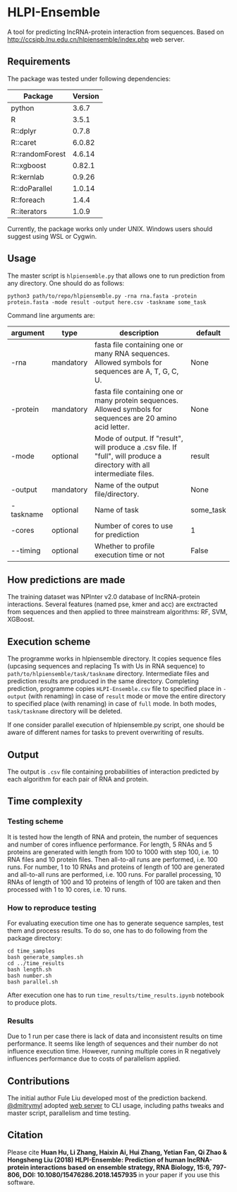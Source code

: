 # HLPI-Ensemble
A tool for predicting lncRNA-protein interaction from sequences. Based on http://ccsipb.lnu.edu.cn/hlpiensemble/index.php web server.
## Requirements
The package was tested under following dependencies:

Package | Version
--- | ---
python | 3.6.7
R | 3.5.1
R::dplyr | 0.7.8
R::caret | 6.0.82
R::randomForest | 4.6.14
R::xgboost | 0.82.1
R::kernlab | 0.9.26
R::doParallel | 1.0.14
R::foreach | 1.4.4
R::iterators | 1.0.9

Currently, the package works only under UNIX. Windows users should suggest using WSL or Cygwin.
 
## Usage
The master script is `hlpiensemble.py` that allows one to run prediction from any directory. One should do as follows:
```
python3 path/to/repo/hlpiensemble.py -rna rna.fasta -protein protein.fasta -mode result -output here.csv -taskname some_task
```
Command line arguments are:

argument|type|description|default
---|---|---|---
-rna|mandatory|fasta file containing one or many RNA sequences. Allowed symbols for sequences are A, T, G, C, U.|None
-protein|mandatory|fasta file containing one or many protein sequences. Allowed symbols for sequences are 20 amino acid letter.|None
-mode|optional|Mode of output. If "result", will produce a .csv file. If "full", will produce a directory with all intermediate files.|result
-output|mandatory|Name of the output file/directory.|None
-taskname|optional|Name of task|some_task
-cores|optional|Number of cores to use for prediction|1
--timing|optional|Whether to profile execution time or not|False

## How predictions are made
The training dataset was NPInter v2.0 database of lncRNA-protein interactions. Several features (named pse, kmer and acc) are exctracted from sequences and then applied to
three mainstream algorithms: RF, SVM, XGBoost.

## Execution scheme
The programme works in hlpiensemble directory. It copies sequence files (upcasing sequences and replacing Ts with Us in RNA sequence) to `path/to/hlpiensemble/task/taskname` directory. Intermediate files and prediction results are produced in the same directory. Completing prediction, programme copies `HLPI-Ensemble.csv` file to specified place in `-output` (with renaming) in case of `result` mode or move the entire directory to specified place (with renaming) in case of `full` mode. In both modes, `task/taskname` directory will be deleted.

If one consider parallel execution of hlpiensemble.py script, one should be aware of different names for tasks to prevent overwriting of results.

## Output
The output is `.csv` file containing probabilities of interaction predicted by each algorithm for each pair of RNA and protein.

## Time complexity

### Testing scheme
It is tested how the length of RNA and protein, the number of sequences and number of cores influence performance.
For length, 5 RNAs and 5 proteins are generated with length from 100 to 1000 with step 100, i.e. 10 RNA files and 10 protein files. Then all-to-all runs are performed, i.e. 100 runs.
For number, 1 to 10 RNAs and proteins of length of 100 are generated and all-to-all runs are performed, i.e. 100 runs.
For parallel processing, 10 RNAs of length of 100 and 10 proteins of length of 100 are taken and then processed with 1 to 10 cores, i.e. 10 runs.

### How to reproduce testing
For evaluating execution time one has to generate sequence samples, test them and process results. To do so, one has to do following from the package directory:
```
cd time_samples
bash generate_samples.sh
cd ../time_results
bash length.sh
bash number.sh
bash parallel.sh
```
After execution one has to run `time_results/time_results.ipynb` notebook to produce plots.

### Results
Due to 1 run per case there is lack of data and inconsistent results on time performance. It seems like length of sequences and their number do not influence execution time. However, running multiple cores in R negatively influences performance due to costs of parallelism applied.

## Contributions
The initial author Fule Liu developed most of the prediction backend. [@dmitrymyl](https://github.com/dmitrymyl) adopted [web server](http://ccsipb.lnu.edu.cn/hlpiensemble/index.php) to CLI usage, including paths tweaks and master script, parallelism and time testing.

## Citation
Please cite **Huan Hu, Li Zhang, Haixin Ai, Hui Zhang, Yetian Fan, Qi Zhao & Hongsheng Liu (2018) HLPI-Ensemble: Prediction of human lncRNA-protein interactions based on ensemble strategy, RNA Biology, 15:6, 797-806, DOI: 10.1080/15476286.2018.1457935** in your paper if you use this software.
